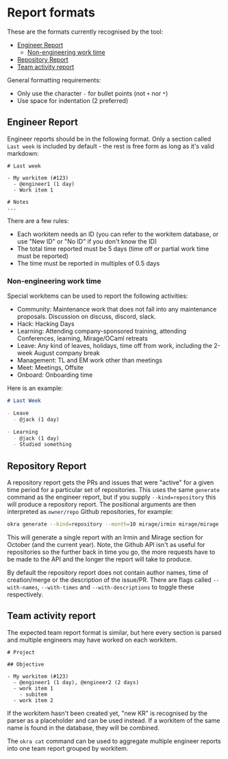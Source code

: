# Report formats

These are the formats currently recognised by the tool:
- [Engineer Report](#engineer-report)
  - [Non-engineering work time](#non-engineering-work-time)
- [Repository Report](#repository-report)
- [Team activity report](#team-activity-report)

General formatting requirements:
- Only use the character `-` for bullet points (not `+` nor `*`)
- Use space for indentation (2 preferred)

## Engineer Report

Engineer reports should be in the following format. Only a section called `Last week` is included by default - the rest is free form as long as it's valid markdown:

```
# Last week

- My workitem (#123)
  - @engineer1 (1 day)
  - Work item 1

# Notes
...
```

There are a few rules:
- Each workitem needs an ID (you can refer to the workitem database, or use "New ID" or "No ID" if you don't know the ID)
- The total time reported must be 5 days (time off or partial work time must be reported)
- The time must be reported in multiples of 0.5 days

### Non-engineering work time

Special workitems can be used to report the following activities:
- Community: Maintenance work that does not fall into any maintenance proposals. Discussion on discuss, discord, slack.
- Hack: Hacking Days
- Learning: Attending company-sponsored training, attending Conferences, learning, Mirage/OCaml retreats
- Leave: Any kind of leaves, holidays, time off from work, including the 2-week August company break
- Management: TL and EM work other than meetings
- Meet: Meetings, Offsite
- Onboard: Onboarding time

Here is an example:
```md
# Last Week

- Leave
  - @jack (1 day)

- Learning
  - @jack (1 day)
  - Studied something
```

## Repository Report

A repository report gets the PRs and issues that were "active" for a given time period for a particular set of repositories. This uses the same `generate` command as the engineer report, but if you supply `--kind=repository` this will produce a repository report. The positional arguments are then interpreted as `owner/repo` Github repositories, for example:

```sh
okra generate --kind=repository --month=10 mirage/irmin mirage/mirage
```

This will generate a single report with an Irmin and Mirage section for October (and the current year). Note, the Github API isn't as useful for repositories so the further back in time you go, the more requests have to be made to the API and the longer the report will take to produce.

By default the repository report does not contain author names, time of creation/merge or the description of the issue/PR. There are flags called `--with-names`, `--with-times` and `--with-descriptions` to toggle these respectively.

## Team activity report

The expected team report format is similar, but here every section is parsed and multiple engineers may have worked on each workitem.

```
# Project

## Objective

- My workitem (#123)
  - @engineer1 (1 day), @engineer2 (2 days)
  - work item 1
    - subitem
  - work item 2
```

If the workitem hasn't been created yet, "new KR" is recognised by the parser as a placeholder and can be used instead. If a workitem of the same name is found in the database, they will be combined.

The `okra cat` command can be used to aggregate multiple engineer reports into one team report grouped by workitem.
